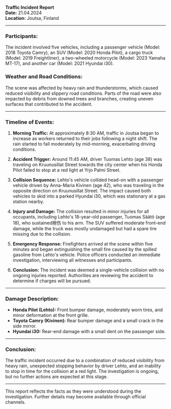 

**Traffic Incident Report**  
**Date:** 21.04.2024  
**Location:** Joutsa, Finland  

---

### Participants:  
The incident involved five vehicles, including a passenger vehicle (Model: 2018 Toyota Camry), an SUV (Model: 2020 Honda Pilot), a cargo truck (Model: 2019 Freightliner), a two-wheeled motorcycle (Model: 2023 Yamaha MT-17), and another car (Model: 2021 Hyundai i30).  

### Weather and Road Conditions:  
The scene was affected by heavy rain and thunderstorms, which caused reduced visibility and slippery road conditions. Parts of the road were also impacted by debris from downed trees and branches, creating uneven surfaces that contributed to the accident.

---

### Timeline of Events:  
1. **Morning Traffic:** At approximately 8:30 AM, traffic in Joutsa began to increase as workers returned to their jobs following a night shift. The rain started to fall moderately by mid-morning, exacerbating driving conditions.  

2. **Accident Trigger:** Around 11:45 AM, driver Tuomas Lehto (age 38) was traveling on Kruunusillat Street towards the city center when his Honda Pilot failed to stop at a red light at Yrjo Palmi Street.  

3. **Collision Sequence:** Lehto's vehicle collided head-on with a passenger vehicle driven by Anna-Maria Kivinen (age 42), who was traveling in the opposite direction on Kruunusillat Street. The impact caused both vehicles to skid into a parked Hyundai i30, which was stationary at a gas station nearby.  

4. **Injury and Damage:** The collision resulted in minor injuries for all occupants, including Lehto's 18-year-old passenger, Tuomas Säätö (age 18), who sustained擦伤 to his arm. The SUV suffered moderate front-end damage, while the truck was mostly undamaged but had a spare tire missing due to the collision.  

5. **Emergency Response:** Firefighters arrived at the scene within five minutes and began extinguishing the small fire caused by the spilled gasoline from Lehto's vehicle. Police officers conducted an immediate investigation, interviewing all witnesses and participants.  

6. **Conclusion:** The incident was deemed a single-vehicle collision with no ongoing injuries reported. Authorities are reviewing the accident to determine if charges will be pursued.

---

### Damage Description:  
- **Honda Pilot (Lehto):** Front bumper damage, moderately worn tires, and minor deformation at the front grille.  
- **Toyota Camry (Kivinen):** Rear bumper damage and a small crack in the side mirror.  
- **Hyundai i30:** Rear-end damage with a small dent on the passenger side.  

---

### Conclusion:  
The traffic incident occurred due to a combination of reduced visibility from heavy rain, unexpected stopping behavior by driver Lehto, and an inability to stop in time for the collision at a red light. The investigation is ongoing, but no further actions are expected at this stage.

--- 

This report reflects the facts as they were understood during the investigation. Further details may become available through official channels.